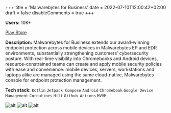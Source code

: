 +++
title = 'Malwarebytes for Business'
date = 2022-07-10T12:00:42+02:00
draft = false
disableComments = true
+++

**Users:** 10K+

[Play Store](https://play.google.com/store/apps/details?id=com.malwarebytes.android.ep)

**Description:** Malwarebytes for Business extends our award-winning endpoint protection across mobile devices in
Malwarebytes EP and EDR environments, substantially strengthening customers’ cybersecurity posture. With real-time
visibility into Chromebooks and Android devices, resource-constrained teams can create and apply mobile security
policies with ease and convenience: mobile devices, servers, workstations and laptops alike are managed using the same
cloud-native, Malwarebytes console for endpoint protection management.

**Tech stack:** `Kotlin` `Jetpack Compose` `Android` `Chromebook` `Google Device Management` `Coroutines` `Hilt` `Github Actions` `MVVM`

![alt](https://play-lh.googleusercontent.com/tNZgm2ReGG0a770kZgHTdU7ke3BZ6nzIL_50RsrWI4SvvVY5XDkL-kx9tr0KAK2eUg=w1052-h592) ![alt](https://play-lh.googleusercontent.com/ZI_302RV75F49hMX2XklqgxSDDtsejhQHSxTFDHXyhfqM_UwKrtaAqATOGfayzbKwrP2=w1052-h592) ![alt](https://play-lh.googleusercontent.com/mKCrwudSjaphV8TPVpeyAXZReu7zuc6MuCX8GlnLwqYrtHHE0Wu-onZ3_uCQUeGJmkc=w1052-h592) 